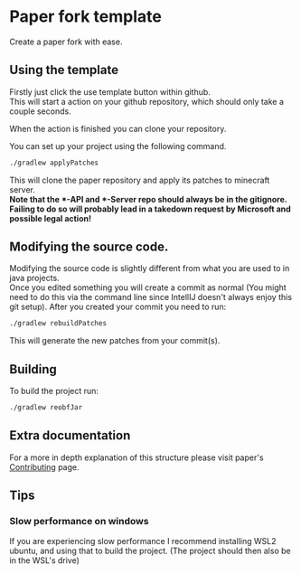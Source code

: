 # Paper fork template

Create a paper fork with ease.  

## Using the template
Firstly just click the use template button within github.  
This will start a action on your github repository, which should only take a couple seconds.  
  
When the action is finished you can clone your repository.  

You can set up your project using the following command.
```bash
./gradlew applyPatches
```
This will clone the paper repository and apply its patches to minecraft server.  
**Note that the \*-API and \*-Server repo should always be in the gitignore.  
Failing to do so will probably lead in a takedown request by Microsoft and possible legal action!**

## Modifying the source code.
Modifying the source code is slightly different from what you are used to in java projects.  
Once you edited something you will create a commit as normal (You might need to do this via the command line since IntellIJ doesn't always enjoy this git setup).
After you created your commit you need to run:
```bash
./gradlew rebuildPatches
```
This will generate the new patches from your commit(s).

## Building
To build the project run:
```bash
./gradlew reobfJar
```

## Extra documentation
For a more in depth explanation of this structure please visit paper's [Contributing](https://github.com/PaperMC/Paper/blob/master/CONTRIBUTING.md) page.

## Tips

### Slow performance on windows
If you are experiencing slow performance I recommend installing WSL2 ubuntu, and using that to build the project.
(The project should then also be in the WSL's drive)
